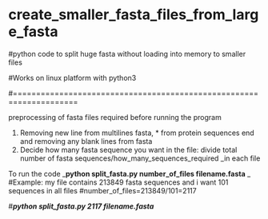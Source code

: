 # create_smaller_fasta_files_from_large_fasta

#python code to split huge fasta without loading into memory to smaller files 

#Works on linux platform with python3

#====================================================================

preprocessing of fasta files required before running the program

1. Removing new line from multilines fasta, * from protein sequences end and removing any blank lines from fasta
2. Decide how many fasta sequence you want in the file: divide total number of fasta sequences/how_many_sequences_required _in each file


To run the code 
_**python split_fasta.py number_of_files filename.fasta**
_
#Example: my file contains 213849 fasta sequences and i want 101 sequences in all files
#number_of_files=213849/101=2117

#_**python split_fasta.py 2117 filename.fasta**_
